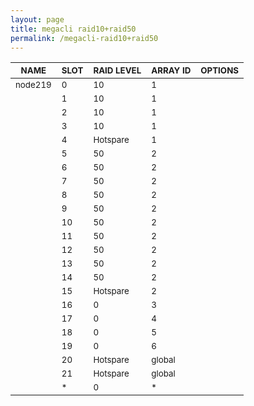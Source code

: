 ```yaml
---
layout: page
title: megacli raid10+raid50
permalink: /megacli-raid10+raid50
---
```


| <sub>NAME</sub> | <sub>SLOT</sub> | <sub>RAID LEVEL</sub> | <sub>ARRAY ID</sub> | <sub>OPTIONS</sub> |
| ---- | ---- | ---------- | -------- | ------- |
| <sub>node219</sub> | <sub>0</sub> | <sub>10</sub> | <sub>1</sub> |  |
|  | <sub>1</sub> | <sub>10</sub> | <sub>1</sub> |  |
|  | <sub>2</sub> | <sub>10</sub> | <sub>1</sub> |  |
|  | <sub>3</sub> | <sub>10</sub> | <sub>1</sub> |  |
|  | <sub>4</sub> | <sub>Hotspare</sub> | <sub>1</sub> |  |
|  | <sub>5</sub> | <sub>50</sub> | <sub>2</sub> |  |
|  | <sub>6</sub> | <sub>50</sub> | <sub>2</sub> |  |
|  | <sub>7</sub> | <sub>50</sub> | <sub>2</sub> |  |
|  | <sub>8</sub> | <sub>50</sub> | <sub>2</sub> |  |
|  | <sub>9</sub> | <sub>50</sub> | <sub>2</sub> |  |
|  | <sub>10</sub> | <sub>50</sub> | <sub>2</sub> |  |
|  | <sub>11</sub> | <sub>50</sub> | <sub>2</sub> |  |
|  | <sub>12</sub> | <sub>50</sub> | <sub>2</sub> |  |
|  | <sub>13</sub> | <sub>50</sub> | <sub>2</sub> |  |
|  | <sub>14</sub> | <sub>50</sub> | <sub>2</sub> |  |
|  | <sub>15</sub> | <sub>Hotspare</sub> | <sub>2</sub> |  |
|  | <sub>16</sub> | <sub>0</sub> | <sub>3</sub> |  |
|  | <sub>17</sub> | <sub>0</sub> | <sub>4</sub> |  |
|  | <sub>18</sub> | <sub>0</sub> | <sub>5</sub> |  |
|  | <sub>19</sub> | <sub>0</sub> | <sub>6</sub> |  |
|  | <sub>20</sub> | <sub>Hotspare</sub> | <sub>global</sub> |  |
|  | <sub>21</sub> | <sub>Hotspare</sub> | <sub>global</sub> |  |
|  | <sub>*</sub> | <sub>0</sub> | <sub>*</sub> |  |
